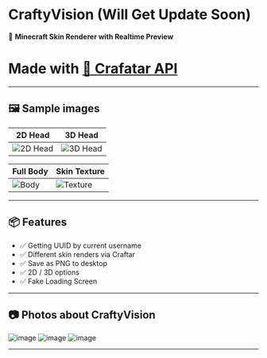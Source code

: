 # CraftyVision (Will Get **Update Soon**)

🎨 **Minecraft Skin Renderer with Realtime Preview**  
# Made with [🚀 Crafatar API](https://crafatar.com/)

---

## 🖼️ Sample images

| 2D Head | 3D Head |
|---------|---------|
| ![2D Head](https://github.com/user-attachments/assets/ae31bd6b-c7e7-41c3-ac68-eaa1ce663077) | ![3D Head](https://github.com/user-attachments/assets/dad9616d-3ec0-4ee6-83df-032196385403) |

| Full Body | Skin Texture |
|-----------|--------------|
| ![Body](https://github.com/user-attachments/assets/854d745e-5b7d-4ee6-b869-07781b6965a8) | ![Texture](https://github.com/user-attachments/assets/1199ee10-7e7e-4b8c-b525-652703c7a77c) |

---

## 📦 Features

- ✅ Getting UUID by current username
- ✅ Different skin renders via Craftar
- ✅ Save as PNG to desktop
- ✅ 2D / 3D options
- ✅ Fake Loading Screen

---

## 📷 Photos about **CraftyVision**

![image](https://github.com/user-attachments/assets/6a9d0369-bdd6-458a-a698-c5bec415bf9b)
![image](https://github.com/user-attachments/assets/0ea19e00-de92-4104-8e3f-e21f259beb98)
![image](https://github.com/user-attachments/assets/badd0ebc-a6b7-46dd-8a15-67d3be1f287f)

---
